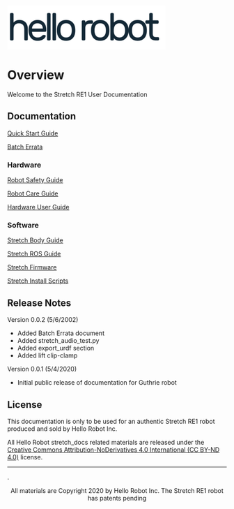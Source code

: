 ![](images/hello_robot_large_rs.png)

# Overview
Welcome to the Stretch RE1 User Documentation

## Documentation

[Quick Start Guide](quick_start_guide.md) 

[Batch Errata](batch_errata.md)

### Hardware

[Robot Safety Guide](robot_safety_guide.md)

[Robot Care Guide](robot_care_guide.md)

[Hardware User Guide](hardware_user_guide.md)

### Software

[Stretch Body Guide](stretch_body_guide.md)

[Stretch ROS Guide](stretch_ros_guide.md)

[Stretch Firmware](https://github.com/hello-robot/stretch_firmware)

[Stretch Install Scripts](https://github.com/hello-robot/stretch_install)

## Release Notes

Version 0.0.2 (5/6/2002)

* Added Batch Errata document
* Added stretch_audio_test.py
* Added export_urdf section
* Added lift clip-clamp

Version 0.0.1 (5/4/2020)

 * Initial public release of documentation for Guthrie robot

## License

This documentation is only to be used for an authentic Stretch RE1 robot produced and sold by Hello Robot Inc. 

All Hello Robot stretch_docs related materials are released under the [Creative Commons Attribution-NoDerivatives 4.0 International (CC BY-ND 4.0)](https://creativecommons.org/licenses/by-nd/4.0) license.



------
.<div align="center"> All materials are Copyright 2020 by Hello Robot Inc. The Stretch RE1 robot has patents pending</div>
